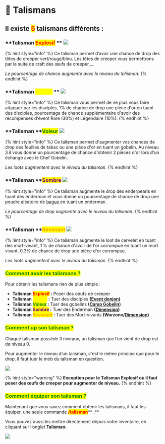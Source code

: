 # 📿 Talismans

## **Il existe **<mark style="color:red;">**5**</mark>** talismans différents :**&#x20;

### **Talisman **<mark style="color:red;">**Explosif**</mark>** ** ![](https://lh5.googleusercontent.com/GFrTSq\_Xb5G2zF3M1aJB1y\_0AWxTKbRVdtLs3FZmzfK4HTPeaRBvIrr25FuWUhb8Ny3ZLEbLDcomw\_q8r6LdQxfyZ4gi1h\_f-rKee0kONUJSs3O8FHNL5Q5A5P93wiZuVxmI\_hfG)

{% hint style="info" %}
Ce talisman permet d’avoir une chance de drop des têtes de creeper vert/rouge/bleu. Les têtes de creeper vous permettrons par la suite de craft des œufs de creeper_._

_Le pourcentage de chance augmente avec le niveau du talisman._
{% endhint %}

### **Talisman **<mark style="color:yellow;">**Maudit**</mark>** ** ![](https://lh4.googleusercontent.com/Jn8jjSwrVIWSKKPpuy5vZVN58eTdvPxuLR1YUq5Grn6VArxoG8ef1mBgMZ\_iWOgWqlb\_YT0LcGmzVD88Icxwupn4vXQiueLtP\_w0BXazrNRa3\_VOMg2apUFpNet2tDYjI-aDphOw)

{% hint style="info" %}
Ce talisman vous permet de ne plus vous faire attaquer par les disciples, 1% de chance de drop une pièce d'or en tuant des disciples, pourcentage de chance supplémentaire d'avoir des récompenses d'évent Rare (30%) et Légendaire (10%).
{% endhint %}

### **Talisman **<mark style="color:green;">**Voleur**</mark>  ![](https://lh6.googleusercontent.com/2UjZy5FFNkCirPrGcld8B1NQLUJM6QM25ZBKQvMMkBG43WtD1R25hWiScvwzr4zT38oU5JZxmh1VaSgDe5sBpHbYYoa0oL5SIqJqB383PY8rAmNJ3vLkgz1EZhIxLk1vV3al4YX7)

{% hint style="info" %}
Ce talisman permet d'augmenter vos chances de drop des feuilles de tabac ou une pièce d'or en tuant un gobelin. Au niveau 3 il vous donne un pourcentage de chance d'obtenir 2 pièces d'or lors d'un échange avec le Chef Gobelin.

_Les loots augmentent avec le niveau du talisman._
{% endhint %}

### **Talisman **<mark style="color:purple;">**Sombre**</mark>  ![](https://lh3.googleusercontent.com/g-CpEE3XdVwHI\_-cEYzRG7l6bdQKk4AFaF-onFIlvBgDeO7eQYotEvPQhRfF--7c01aHMIqdRP2W9CHtYnQE361pXujdi9--X2xnGdVebUMLlpCfn\_fSgPZAafw4PfhW0cD1F-eC)

{% hint style="info" %}
Ce talisman augmente le drop des enderpearls en tuant des enderman et vous donne un pourcentage de chance de drop une poudre aléatoire de [bague ](les-bagues.md)en tuant un enderman.

_Le pourcentage de drop augmente avec le niveau du talisman._
{% endhint %}

### **Talisman **<mark style="color:orange;">**Revenant**</mark>  ![](https://lh4.googleusercontent.com/jNFG27w2pw0DQYx5ExksDRrk1uLmEvnUSrN\_ftjmbPpbsYfvE50gxPdXRkK39JNq\_qUaKS8v5uNO1Gpi-PxaDDKRejvvHiF0eZJRmJyFmJKSqpOcAKKnkaV5eps\_2K-NjWQ05C3-)

{% hint style="info" %}
Ce talisman augmente le loot de cervelet en tuant des mort-vivant, 1 % de chance d'avoir de l'or corrompue en tuant un mort vivant, 0.3% de chance de drop une pièce d'or corrompue.&#x20;

&#x20;_Les loots augmentent avec le niveau du talisman._
{% endhint %}

### <mark style="color:green;">**Comment avoir les talismans ?**</mark>&#x20;

Pour obtenir les talismans rien de plus simple :&#x20;

* **Talisman **<mark style="color:red;">**Explosif**</mark>**  :** Poser des oeufs de creeper
* **Talisman **<mark style="color:yellow;">**Maudit**</mark>** :** Tuer des disciples **(**[**Event donjon**](les-evenements/donjon.md)**)**
* **Talisman **<mark style="color:green;">**Voleur**</mark>**  :** Tuer des gobelins **(**[**Camp Gobelin**](les-evenements/)**)**
* **Talisman **<mark style="color:purple;">**Sombre**</mark>**  :** Tuer des Enderman **(**[**Dimension**](la-nouvelle-dimension.md)**)**
* **Talisman **<mark style="color:orange;">**Revenant**</mark>**  :** Tuer des Mort-vivants **(Warzone/**[**Dimension**](la-nouvelle-dimension.md)**)**

### <mark style="color:green;">Comment up son talisman ?</mark>&#x20;

Chaque talisman possède 3 niveaux, un talisman que l’on vient de drop est de niveau 0.&#x20;

Pour augmenter le niveau d’un talisman, c'est le même principe que pour le drop, il faut tuer le mob du talisman en question.

![](../.gitbook/assets/2021-12-20\_19.50.28.png)

{% hint style="warning" %}
**Exception pour le Talisman Explosif où il faut poser des œufs de creeper pour augmenter de niveau.**
{% endhint %}

### <mark style="color:green;">**Comment équiper son talisman ?**</mark>&#x20;

Maintenant que vous savez comment obtenir les talismans, il faut les équiper, une seule commande <mark style="color:red;">**/talisman**</mark>** .**

Vous pouvez aussi les mettre directement depuis votre inventaire, en cliquant sur l’onglet **Talisman**.

![](<../.gitbook/assets/pasted image 0\_LI (2).jpg>)
